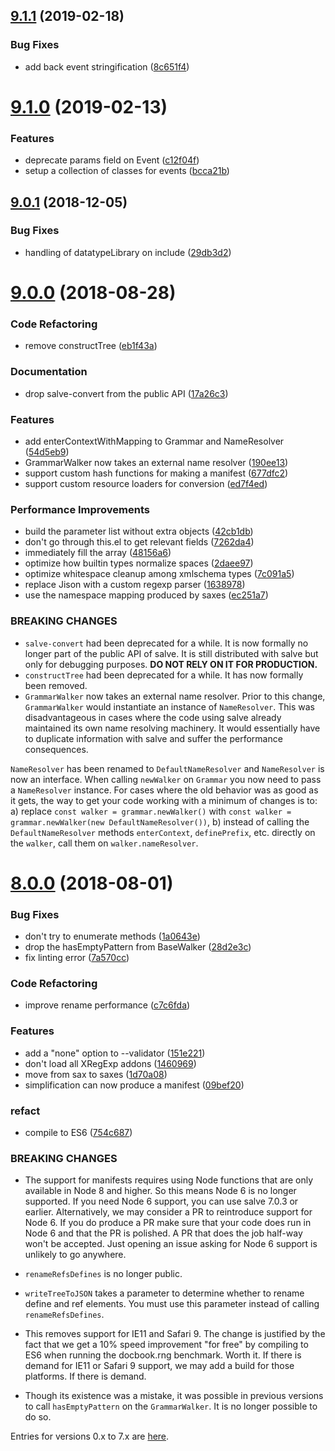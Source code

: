 <a name="9.1.1"></a>
## [9.1.1](https://github.com/mangalam-research/salve/compare/v9.1.0...v9.1.1) (2019-02-18)


### Bug Fixes

* add back event stringification ([8c651f4](https://github.com/mangalam-research/salve/commit/8c651f4))



<a name="9.1.0"></a>
# [9.1.0](https://github.com/mangalam-research/salve/compare/v9.0.1...v9.1.0) (2019-02-13)


### Features

* deprecate params field on Event ([c12f04f](https://github.com/mangalam-research/salve/commit/c12f04f))
* setup a collection of classes for events ([bcca21b](https://github.com/mangalam-research/salve/commit/bcca21b))



<a name="9.0.1"></a>
## [9.0.1](https://github.com/mangalam-research/salve/compare/v9.0.0...v9.0.1) (2018-12-05)


### Bug Fixes

* handling of datatypeLibrary on include ([29db3d2](https://github.com/mangalam-research/salve/commit/29db3d2))



<a name="9.0.0"></a>
# [9.0.0](https://github.com/mangalam-research/salve/compare/v8.0.0...v9.0.0) (2018-08-28)


### Code Refactoring

* remove constructTree ([eb1f43a](https://github.com/mangalam-research/salve/commit/eb1f43a))


### Documentation

* drop salve-convert from the public API ([17a26c3](https://github.com/mangalam-research/salve/commit/17a26c3))


### Features

* add enterContextWithMapping to Grammar and NameResolver ([54d5eb9](https://github.com/mangalam-research/salve/commit/54d5eb9))
* GrammarWalker now takes an external name resolver ([190ee13](https://github.com/mangalam-research/salve/commit/190ee13))
* support custom hash functions for making a manifest ([677dfc2](https://github.com/mangalam-research/salve/commit/677dfc2))
* support custom resource loaders for conversion ([ed7f4ed](https://github.com/mangalam-research/salve/commit/ed7f4ed))


### Performance Improvements

* build the parameter list without extra objects ([42cb1db](https://github.com/mangalam-research/salve/commit/42cb1db))
* don't go through this.el to get relevant fields ([7262da4](https://github.com/mangalam-research/salve/commit/7262da4))
* immediately fill the array ([48156a6](https://github.com/mangalam-research/salve/commit/48156a6))
* optimize how builtin types normalize spaces ([2daee97](https://github.com/mangalam-research/salve/commit/2daee97))
* optimize whitespace cleanup among xmlschema types ([7c091a5](https://github.com/mangalam-research/salve/commit/7c091a5))
* replace Jison with a custom regexp parser ([1638978](https://github.com/mangalam-research/salve/commit/1638978))
* use the namespace mapping produced by saxes ([ec251a7](https://github.com/mangalam-research/salve/commit/ec251a7))


### BREAKING CHANGES

* ``salve-convert`` had been deprecated for a while. It is now formally no longer
part of the public API of salve. It is still distributed with salve but only for
debugging purposes. **DO NOT RELY ON IT FOR PRODUCTION.**
* ``constructTree`` had been deprecated for a while. It has now formally been
removed.
* ``GrammarWalker`` now takes an external name resolver. Prior to this change,
``GrammarWalker`` would instantiate an instance of ``NameResolver``. This was
disadvantageous in cases where the code using salve already maintained its own
name resolving machinery. It would essentially have to duplicate information
with salve and suffer the performance consequences.

 ``NameResolver`` has been renamed to ``DefaultNameResolver`` and
 ``NameResolver`` is now an interface. When calling ``newWalker`` on ``Grammar``
 you now need to pass a ``NameResolver`` instance. For cases where the old
 behavior was as good as it gets, the way to get your code working with a minimum
 of changes is to: a) replace ``const walker = grammar.newWalker()`` with ``const
 walker = grammar.newWalker(new DefaultNameResolver())``, b) instead of calling
 the ``DefaultNameResolver`` methods ``enterContext``, ``definePrefix``,
 etc. directly on the ``walker``, call them on ``walker.nameResolver``.

<a name="8.0.0"></a>
# [8.0.0](https://github.com/mangalam-research/salve/compare/v7.0.3...v8.0.0) (2018-08-01)


### Bug Fixes

* don't try to enumerate methods ([1a0643e](https://github.com/mangalam-research/salve/commit/1a0643e))
* drop the hasEmptyPattern from BaseWalker ([28d2e3c](https://github.com/mangalam-research/salve/commit/28d2e3c))
* fix linting error ([7a570cc](https://github.com/mangalam-research/salve/commit/7a570cc))


### Code Refactoring

* improve rename performance ([c7c6fda](https://github.com/mangalam-research/salve/commit/c7c6fda))


### Features

* add a "none" option to --validator ([151e221](https://github.com/mangalam-research/salve/commit/151e221))
* don't load all XRegExp addons ([1460969](https://github.com/mangalam-research/salve/commit/1460969))
* move from sax to saxes ([1d70a08](https://github.com/mangalam-research/salve/commit/1d70a08))
* simplification can now produce a manifest ([09bef20](https://github.com/mangalam-research/salve/commit/09bef20))


### refact

* compile to ES6 ([754c687](https://github.com/mangalam-research/salve/commit/754c687))


### BREAKING CHANGES

* The support for manifests requires using Node functions that are only available
in Node 8 and higher. So this means Node 6 is no longer supported. If you need
Node 6 support, you can use salve 7.0.3 or earlier. Alternatively, we may
consider a PR to reintroduce support for Node 6. If you do produce a PR make
sure that your code does run in Node 6 and that the PR is polished. A PR that
does the job half-way won't be accepted. Just opening an issue asking for Node 6
support is unlikely to go anywhere.

* ``renameRefsDefines`` is no longer public.

* ``writeTreeToJSON`` takes a parameter to determine whether to rename define
and ref elements. You must use this parameter instead of calling
``renameRefsDefines``.

* This removes support for IE11 and Safari 9. The change is justified by the fact
that we get a 10% speed improvement "for free" by compiling to ES6 when running
the docbook.rng benchmark. Worth it. If there is demand for IE11 or Safari 9
support, we may add a build for those platforms. If there is demand.

* Though its existence was a mistake, it was possible in previous versions to call
``hasEmptyPattern`` on the ``GrammarWalker``. It is no longer possible to do so.

Entries for versions 0.x to 7.x are [here](./CHANGELOG.0.x-7.x.rst).
